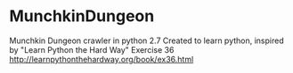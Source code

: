 # MunchkinDungeon
Munchkin Dungeon crawler in python 2.7
Created to learn python, inspired by "Learn Python the Hard Way" Exercise 36
http://learnpythonthehardway.org/book/ex36.html
